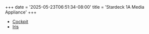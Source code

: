+++
date = '2025-05-23T06:51:34-08:00'
title = 'Stardeck 1A Media Appliance'
+++

- [Cockpit](/cockpit)
- [Iris](/iris)
